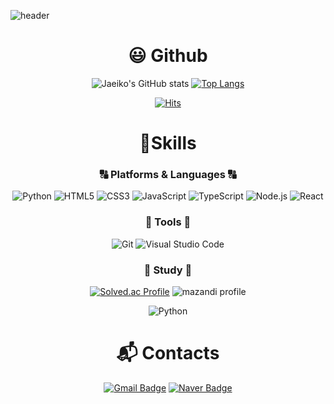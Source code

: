 <!-- header 영역 -->
![header](https://capsule-render.vercel.app/api?type=slice&color=auto&height=300&section=header&text=Hello!&fontSize=50&rotate=20&fontAlign=70&fontAlignY=35&desc=I'm%20Kim%20JaeJune&descAlign=70&descAlignY=45)

<!-- 가운데 정렬 -->
<div align="center">

# :smiley: Github
<!-- Github 관련 -->
![Jaeiko's GitHub stats](https://github-readme-stats.vercel.app/api?username=jaeiko&show_icons=true&theme=radical)
[![Top Langs](https://github-readme-stats.vercel.app/api/top-langs/?username=jaeiko&langs_count=8)](https://github.com/jaeiko/github-readme-stats)
<!-- github https://github.com/jaeiko 방문자수 -->
[![Hits](https://hits.seeyoufarm.com/api/count/incr/badge.svg?url=https%3A%2F%2Fgithub.com%2Fjaeiko&count_bg=%2379C83D&title_bg=%23555555&icon=&icon_color=%23E7E7E7&title=hits&edge_flat=false)](https://hits.seeyoufarm.com)


# 💪Skills

### :capital_abcd: Platforms & Languages :capital_abcd:
![Python](https://img.shields.io/badge/python-3776AB.svg?&style=for-the-badge&logo=Python&logoColor=white)
![HTML5](https://img.shields.io/badge/HTML5-E34F26.svg?&style=for-the-badge&logo=HTML5&logoColor=white)
![CSS3](https://img.shields.io/badge/CSS3-1572B6.svg?&style=for-the-badge&logo=CSS3&logoColor=white)
![JavaScript](https://img.shields.io/badge/JavaScript-F7DF1E.svg?&style=for-the-badge&logo=JavaScript&logoColor=white)
![TypeScript](https://img.shields.io/badge/TypeScript-3178C6.svg?&style=for-the-badge&logo=TypeScript&logoColor=white)
![Node.js](https://img.shields.io/badge/Node.js-339933.svg?&style=for-the-badge&logo=Node.js&logoColor=white)
![React](https://img.shields.io/badge/React-61DAFB.svg?&style=for-the-badge&logo=React&logoColor=white)


### :wrench: Tools :wrench:
![Git](https://img.shields.io/badge/Git-F05032.svg?&style=for-the-badge&logo=Git&logoColor=white)
![Visual Studio Code](https://img.shields.io/badge/Visual%20Studio%20Code-007ACC.svg?&style=for-the-badge&logo=Visual%20Studio%20Code&logoColor=white)


### :memo: Study :memo:
[![Solved.ac Profile](http://mazassumnida.wtf/api/v2/generate_badge?boj=jaeiko07)](https://solved.ac/jaeiko07/)
![mazandi profile](http://mazandi.herokuapp.com/api?handle=jaeiko07&theme=warm)

![Python](https://img.shields.io/badge/python-3776AB.svg?&style=for-the-badge&logo=Python&logoColor=white)



# :mailbox_with_mail: Contacts
[![Gmail Badge](https://img.shields.io/badge/Gmail-d14836?style=flat-square&logo=Gmail&logoColor=white&link=mailto:jkimkr08@gmail.com)](mailto:jkimkr08@gmail.com)
[![Naver Badge](https://img.shields.io/badge/Naver-03C75A?style=flat-square&logo=Naver&logoColor=white&link=mailto:skynovil01@naver.com)](mailto:skynovil01@naver.com)

</div>


<!--
**jaeiko/jaeiko** is a ✨ _special_ ✨ repository because its `README.md` (this file) appears on your GitHub profile.

Here are some ideas to get you started:

- 🔭 I’m currently working on ...
- 🌱 I’m currently learning ...
- 👯 I’m looking to collaborate on ...
- 🤔 I’m looking for help with ...
- 💬 Ask me about ...
- 📫 How to reach me: ...
- 😄 Pronouns: ...
- ⚡ Fun fact: ...
-->
